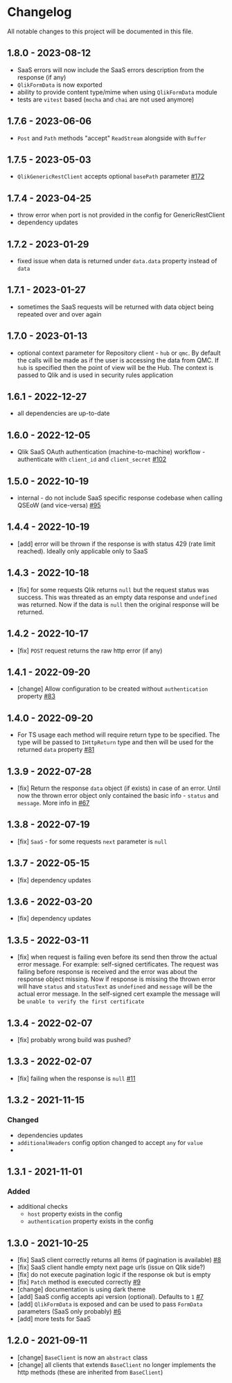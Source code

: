 # Changelog

All notable changes to this project will be documented in this file.

## 1.8.0 - 2023-08-12

- SaaS errors will now include the SaaS errors description from the response (if any)
- `QlikFormData` is now exported
- ability to provide content type/mime when using `QlikFormData` module
- tests are `vitest` based (`mocha` and `chai` are not used anymore)

## 1.7.6 - 2023-06-06

- `Post` and `Path` methods "accept" `ReadStream` alongside with `Buffer`

## 1.7.5 - 2023-05-03

- `QlikGenericRestClient` accepts optional `basePath` parameter [#172](https://github.com/Informatiqal/qlik-rest-api/issues/172)

## 1.7.4 - 2023-04-25

- throw error when port is not provided in the config for GenericRestClient
- dependency updates

## 1.7.2 - 2023-01-29

- fixed issue when data is returned under `data.data` property instead of `data`

## 1.7.1 - 2023-01-27

- sometimes the SaaS requests will be returned with data object being repeated over and over again

## 1.7.0 - 2023-01-13

- optional context parameter for Repository client - `hub` or `qmc`. By default the calls will be made as if the user is accessing the data from QMC. If `hub` is specified then the point of view will be the Hub. The context is passed to Qlik and is used in security rules application

## 1.6.1 - 2022-12-27

- all dependencies are up-to-date

## 1.6.0 - 2022-12-05

- Qlik SaaS OAuth authentication (machine-to-machine) workflow - authenticate with `client_id` and `client_secret` [#102](https://github.com/Informatiqal/qlik-rest-api/issues/102)

## 1.5.0 - 2022-10-19

- internal - do not include SaaS specific response codebase when calling QSEoW (and vice-versa) [#95](https://github.com/Informatiqal/qlik-rest-api/issues/95)

## 1.4.4 - 2022-10-19

- [add] error will be thrown if the response is with status 429 (rate limit reached). Ideally only applicable only to SaaS

## 1.4.3 - 2022-10-18

- [fix] for some requests Qlik returns `null` but the request status was success. This was threated as an empty data response and `undefined` was returned. Now if the data is `null` then the original response will be returned.

## 1.4.2 - 2022-10-17

- [fix] `POST` request returns the raw http error (if any)

## 1.4.1 - 2022-09-20

- [change] Allow configuration to be created without `authentication` property [#83](https://github.com/Informatiqal/qlik-rest-api/issues/83)

## 1.4.0 - 2022-09-20

- For TS usage each method will require return type to be specified. The type will be passed to `IHttpReturn` type and then will be used for the returned `data` property [#81](https://github.com/Informatiqal/qlik-rest-api/issues/81)

## 1.3.9 - 2022-07-28

- [fix] Return the response `data` object (if exists) in case of an error. Until now the thrown error object only contained the basic info - `status` and `message`. More info in [#67](https://github.com/Informatiqal/qlik-rest-api/issues/67)

## 1.3.8 - 2022-07-19

- [fix] `SaaS` - for some requests `next` parameter is `null`

## 1.3.7 - 2022-05-15

- [fix] dependency updates

## 1.3.6 - 2022-03-20

- [fix] dependency updates

## 1.3.5 - 2022-03-11

- [fix] when request is failing even before its send then throw the actual error message. For example: self-signed certificates. The request was failing before response is received and the error was about the response object missing. Now if response is missing the thrown error will have `status` and `statusText` as `undefined` and `message` will be the actual error message. In the self-signed cert example the message will be `unable to verify the first certificate`

## 1.3.4 - 2022-02-07

- [fix] probably wrong build was pushed?

## 1.3.3 - 2022-02-07

- [fix] failing when the response is `null` [#11](https://github.com/Informatiqal/qlik-rest-api/issues/11)

## 1.3.2 - 2021-11-15

### Changed

- dependencies updates
- `additionalHeaders` config option changed to accept `any` for `value`
-

## 1.3.1 - 2021-11-01

### Added

- additional checks
  - `host` property exists in the config
  - `authentication` property exists in the config

## 1.3.0 - 2021-10-25

- [fix] SaaS client correctly returns all items (if pagination is available) [#8](https://github.com/Informatiqal/qlik-rest-api/issues/8)
- [fix] SaaS client handle empty next page urls (issue on Qlik side?)
- [fix] do not execute pagination logic if the response ok but is empty
- [fix] `Patch` method is executed correctly [#9](https://github.com/Informatiqal/qlik-rest-api/issues/9)
- [change] documentation is using dark theme
- [add] SaaS config accepts api version (optional). Defaults to `1` [#7](https://github.com/Informatiqal/qlik-rest-api/issues/7)
- [add] `QlikFormData` is exposed and can be used to pass `FormData` parameters (SaaS only probably) [#6](https://github.com/Informatiqal/qlik-rest-api/issues/6)
- [add] more tests for SaaS

## 1.2.0 - 2021-09-11

- [change] `BaseClient` is now an `abstract` class
- [change] all clients that extends `BaseClient` no longer implements the http methods (these are inherited from `BaseClient`)
